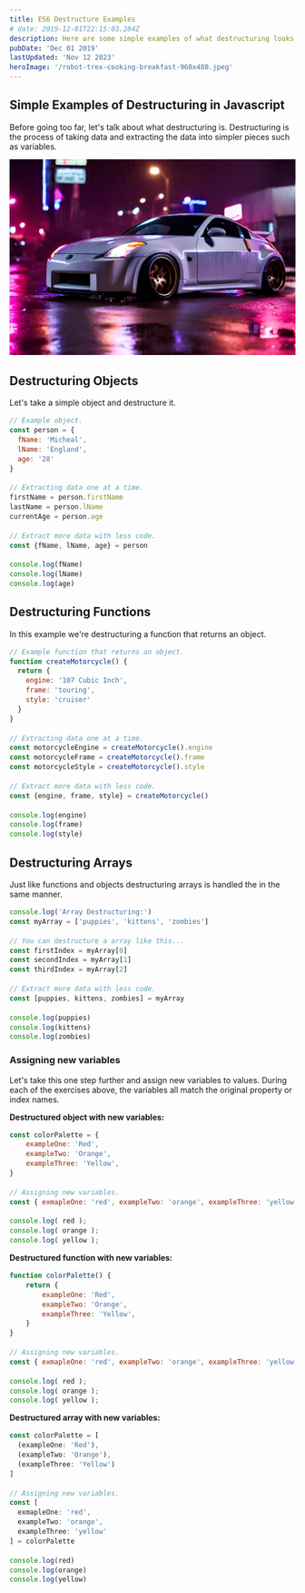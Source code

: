 ```yaml
---
title: ES6 Destructure Examples
# date: 2019-12-01T22:15:03.284Z
description: Here are some simple examples of what destructuring looks like in JavaScript.
pubDate: 'Dec 01 2019'
lastUpdated: 'Nov 12 2023'
heroImage: '/robot-trex-cooking-breakfast-960x480.jpeg'
---
```


## Simple Examples of Destructuring in Javascript

Before going too far, let's talk about what destructuring is. Destructuring is the process of taking data and extracting the data into simpler pieces such as variables.

![350z drifting](../blog/assets/white-350z-drift-ai-image.jpeg)

## Destructuring Objects

Let's take a simple object and destructure it.

```js
// Example object.
const person = {
  fName: 'Micheal',
  lName: 'England',
  age: '28'
}

// Extracting data one at a time.
firstName = person.firstName
lastName = person.lName
currentAge = person.age

// Extract more data with less code.
const {fName, lName, age} = person

console.log(fName)
console.log(lName)
console.log(age)
```

## Destructuring Functions

In this example we're destructuring a function that returns an object.

```js
// Example function that returns an object.
function createMotorcycle() {
  return {
    engine: '107 Cubic Inch',
    frame: 'touring',
    style: 'cruiser'
  }
}

// Extracting data one at a time.
const motorcycleEngine = createMotorcycle().engine
const motorcycleFrame = createMotorcycle().frame
const motorcycleStyle = createMotorcycle().style

// Extract more data with less code.
const {engine, frame, style} = createMotorcycle()

console.log(engine)
console.log(frame)
console.log(style)
```

## Destructuring Arrays

Just like functions and objects destructuring arrays is handled the in the same manner.

```js
console.log('Array Destructuring:')
const myArray = ['puppies', 'kittens', 'zombies']

// You can destructure a array like this...
const firstIndex = myArray[0]
const secondIndex = myArray[1]
const thirdIndex = myArray[2]

// Extract more data with less code.
const [puppies, kittens, zombies] = myArray

console.log(puppies)
console.log(kittens)
console.log(zombies)
```

### Assigning new variables

Let's take this one step further and assign new variables to values. During each of the exercises above, the variables all match the original property or index names.

**Destructured object with new variables:**

```js
const colorPalette = {
	exampleOne: 'Red',
	exampleTwo: 'Orange',
	exampleThree: 'Yellow',
}

// Assigning new variables.
const { exmapleOne: 'red', exampleTwo: 'orange', exampleThree: 'yellow' } = colorPalette;

console.log( red );
console.log( orange );
console.log( yellow );
```

**Destructured function with new variables:**

```js
function colorPalette() {
	return {
		exampleOne: 'Red',
		exampleTwo: 'Orange',
		exampleThree: 'Yellow',
	}
}

// Assigning new variables.
const { exmapleOne: 'red', exampleTwo: 'orange', exampleThree: 'yellow' } = colorPalette();

console.log( red );
console.log( orange );
console.log( yellow );
```

**Destructured array with new variables:**

```js
const colorPalette = [
  (exampleOne: 'Red'),
  (exampleTwo: 'Orange'),
  (exampleThree: 'Yellow')
]

// Assigning new variables.
const [
  exmapleOne: 'red',
  exampleTwo: 'orange',
  exampleThree: 'yellow'
] = colorPalette

console.log(red)
console.log(orange)
console.log(yellow)
```
